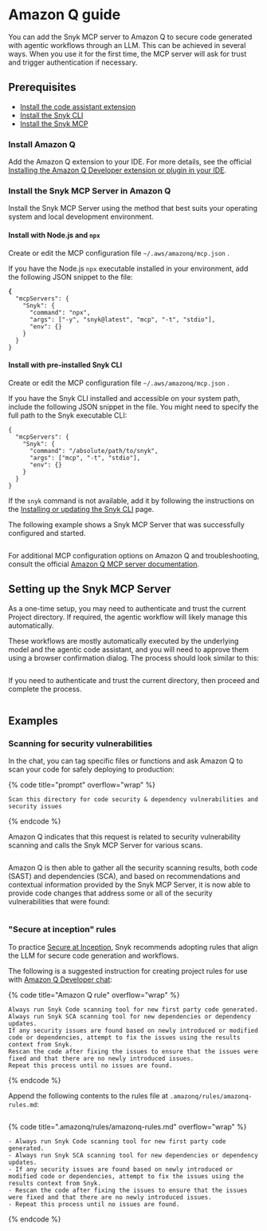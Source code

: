 # Amazon Q guide

You can add the Snyk MCP server to Amazon Q to secure code generated with agentic workflows through an LLM. This can be achieved in several ways. When you use it for the first time, the MCP server will ask for trust and trigger authentication if necessary.

## Prerequisites

* [Install the code assistant extension](amazon-q-guide.md#install-amazon-q)
* [Install the Snyk CLI](../../../developer-tools/snyk-cli/install-or-update-the-snyk-cli/)
* [Install the Snyk MCP](amazon-q-guide.md#install-the-snyk-mcp-server-in-amazon-q)

### Install Amazon Q

Add the Amazon Q extension to your IDE. For more details, see the official [Installing the Amazon Q Developer extension or plugin in your IDE](https://docs.aws.amazon.com/amazonq/latest/qdeveloper-ug/q-in-IDE-setup.html).

### Install the Snyk MCP Server in Amazon Q

Install the Snyk MCP Server using the method that best suits your operating system and local development environment.

#### Install with Node.js and `npx`

Create or edit the MCP configuration file `~/.aws/amazonq/mcp.json` .

If you have the Node.js `npx` executable installed in your environment, add the following JSON snippet to the file:

<pre><code><strong>{
</strong>  "mcpServers": {
    "Snyk": {
      "command": "npx",
      "args": ["-y", "snyk@latest", "mcp", "-t", "stdio"],
      "env": {}
    }
  }
}
</code></pre>

#### Install with pre-installed Snyk CLI

Create or edit the MCP configuration file `~/.aws/amazonq/mcp.json` .

If you have the Snyk CLI installed and accessible on your system path, include the following JSON snippet in the file. You might need to specify the full path to the Snyk executable CLI:

```
{
  "mcpServers": {
    "Snyk": {
      "command": "/absolute/path/to/snyk",
      "args": ["mcp", "-t", "stdio"],
      "env": {}
    }
  }
}
```

If the `snyk` command is not available, add it by following the instructions on the [Installing or updating the Snyk CLI](../../../developer-tools/snyk-cli/install-or-update-the-snyk-cli/) page.&#x20;

The following example shows a Snyk MCP Server that was successfully configured and started.

<figure><img src="../../../.gitbook/assets/image (215) (1).png" alt=""><figcaption></figcaption></figure>

For additional MCP configuration options on Amazon Q and troubleshooting, consult the official [Amazon Q MCP server documentation](https://docs.aws.amazon.com/amazonq/latest/qdeveloper-ug/qdev-mcp.html).

## Setting up the Snyk MCP Server

As a one-time setup, you may need to authenticate and trust the current Project directory. If required, the agentic workflow will likely manage this automatically.

These workflows are mostly automatically executed by the underlying model and the agentic code assistant, and you will need to approve them using a browser confirmation dialog. The process should look similar to this:

<figure><img src="../../../.gitbook/assets/image (478).png" alt=""><figcaption></figcaption></figure>

If you need to authenticate and trust the current directory, then proceed and complete the process.

<figure><img src="../../../.gitbook/assets/image (479).png" alt=""><figcaption></figcaption></figure>

## Examples

### Scanning for security vulnerabilities

In the chat, you can tag specific files or functions and ask Amazon Q to scan your code for safely deploying to production:

{% code title="prompt" overflow="wrap" %}
```
Scan this directory for code security & dependency vulnerabilities and security issues
```
{% endcode %}

Amazon Q indicates that this request is related to security vulnerability scanning and calls the Snyk MCP Server for various scans.

<figure><img src="../../../.gitbook/assets/image (480).png" alt=""><figcaption></figcaption></figure>

Amazon Q is then able to gather all the security scanning results, both code (SAST) and dependencies (SCA), and based on recommendations and contextual information provided by the Snyk MCP Server, it is now able to provide code changes that address some or all of the security vulnerabilities that were found:

<figure><img src="../../../.gitbook/assets/image (481).png" alt=""><figcaption></figcaption></figure>

### "Secure at inception" rules

To practice [Secure at Inception](https://snyk.io/solutions/secure-ai-generated-code/), Snyk recommends adopting rules that align the LLM for secure code generation and workflows.

The following is a suggested instruction for creating project rules for use with [Amazon Q Developer chat](https://docs.aws.amazon.com/amazonq/latest/qdeveloper-ug/context-project-rules.html):

{% code title="Amazon Q rule" overflow="wrap" %}
```
Always run Snyk Code scanning tool for new first party code generated.
Always run Snyk SCA scanning tool for new dependencies or dependency updates.
If any security issues are found based on newly introduced or modified code or dependencies, attempt to fix the issues using the results context from Snyk.
Rescan the code after fixing the issues to ensure that the issues were fixed and that there are no newly introduced issues.
Repeat this process until no issues are found.
```
{% endcode %}

Append the following contents to the rules file at `.amazonq/rules/amazonq-rules.md`:

<figure><img src="../../../.gitbook/assets/image (482).png" alt=""><figcaption></figcaption></figure>

{% code title=".amazonq/rules/amazonq-rules.md" overflow="wrap" %}
```
- Always run Snyk Code scanning tool for new first party code generated.
- Always run Snyk SCA scanning tool for new dependencies or dependency updates.
- If any security issues are found based on newly introduced or modified code or dependencies, attempt to fix the issues using the results context from Snyk.
- Rescan the code after fixing the issues to ensure that the issues were fixed and that there are no newly introduced issues.
- Repeat this process until no issues are found.
```
{% endcode %}
